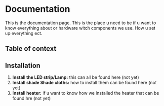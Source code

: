 # Documentation 
This is the documentation page. This is the place u need to be if u want to know everything about or hardware witch components we use. How u set up everything ect. 

## Table of context

## Installation

1. **Install the LED strip/Lamp:** this can all be found here (not yet)
2. **Install shade Shade cloths:** how to install them can be found here (not yet)
3. **Install heater:** if u want to know how we installed the heater that can be found hre (not yet)